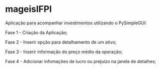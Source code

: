 # mageisIFPI

Aplicação para acompanhar investimentos utilizando o PySimpleGUI:


 Fase 1 - Criação da Aplicação;
 
 Fase 2 - Inserir opção para detalhamento de um ativo;
 
 Fase 3 - Inserir informação do preço médio da operação;
 
 Fase 4 - Adicionar infomações de lucro ou prejuízo na janela de detalhes;
